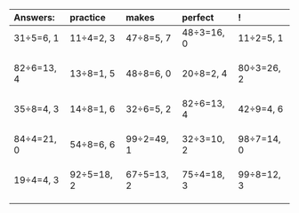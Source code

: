 | Answers: | practice | makes | perfect | ! |
| :--- | :--- | :--- | :--- | :--- |
| 31÷5=6, 1 | 11÷4=2, 3 | 47÷8=5, 7 | 48÷3=16, 0 | 11÷2=5, 1 | 
|   |   |   |   |   | 
|   |   |   |   |   | 
|   |   |   |   |   | 
| 82÷6=13, 4 | 13÷8=1, 5 | 48÷8=6, 0 | 20÷8=2, 4 | 80÷3=26, 2 | 
|   |   |   |   |   | 
|   |   |   |   |   | 
|   |   |   |   |   | 
| 35÷8=4, 3 | 14÷8=1, 6 | 32÷6=5, 2 | 82÷6=13, 4 | 42÷9=4, 6 | 
|   |   |   |   |   | 
|   |   |   |   |   | 
|   |   |   |   |   | 
| 84÷4=21, 0 | 54÷8=6, 6 | 99÷2=49, 1 | 32÷3=10, 2 | 98÷7=14, 0 | 
|   |   |   |   |   | 
|   |   |   |   |   | 
|   |   |   |   |   | 
| 19÷4=4, 3 | 92÷5=18, 2 | 67÷5=13, 2 | 75÷4=18, 3 | 99÷8=12, 3 | 
|   |   |   |   |   | 
|   |   |   |   |   | 
|   |   |   |   |   | 
